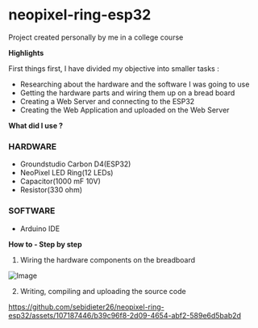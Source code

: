 # neopixel-ring-esp32
Project created personally by me in a college course

**Highlights**

First things first, I have divided my objective into smaller tasks : 

- Researching about the hardware and the software I was going to use
- Getting the hardware parts and wiring them up on a bread board
- Creating a Web Server and connecting to the ESP32
- Creating the Web Application and uploaded on the Web Server 

**What did I use ?**

### HARDWARE

- Groundstudio Carbon D4(ESP32)
- NeoPixel LED Ring(12 LEDs)
- Capacitor(1000 mF 10V)
- Resistor(330 ohm)

### SOFTWARE

- Arduino IDE

**How to - Step by step**

1. Wiring the hardware components on the breadboard


![Image](https://user-images.githubusercontent.com/107187446/256249683-285efa21-6575-4e0c-99f7-ef17a93fa058.jpg)


2. Writing, compiling and uploading the source code


https://github.com/sebidieter26/neopixel-ring-esp32/assets/107187446/b39c96f8-2d09-4654-abf2-589e6d5bab2d

